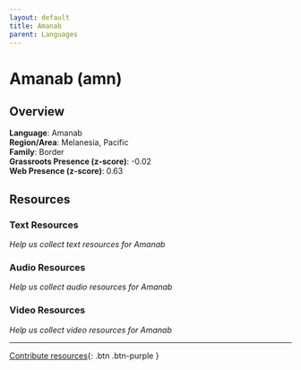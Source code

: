 ```yaml
---
layout: default
title: Amanab
parent: Languages
---
```


# Amanab (amn)

## Overview

**Language**: Amanab  
**Region/Area**: Melanesia, Pacific  
**Family**: Border  
**Grassroots Presence (z-score)**: -0.02  
**Web Presence (z-score)**: 0.63  

## Resources

### Text Resources
*Help us collect text resources for Amanab*

### Audio Resources
*Help us collect audio resources for Amanab*

### Video Resources
*Help us collect video resources for Amanab*

---

[Contribute resources](https://forms.office.com/e/1SfLJx3u1r){: .btn .btn-purple }
